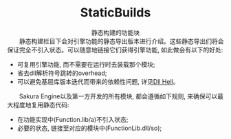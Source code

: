 <!--
 * @Author: your name
 * @Date: 2020-03-04 08:05:51
 * @LastEditTime: 2020-03-05 17:25:59
 * @LastEditors: Please set LastEditors
 * @Description: In User Settings Edit
 * @FilePath: \docs\StaticBuilds\README.md
 -->
 <h1 align="center">StaticBuilds</h1>
 <div align="center">
静态构建的功能块
</div>
&emsp;&emsp;静态构建栏目下会对引擎功能的静态导出版本进行介绍。这些静态导出们将会保证完全不引入状态。可以随意地链接它们获得引擎功能, 如此做会有以下的好处:

- 可复用引擎功能, 而不需要在运行时去装载那个模块;
- 省去dll解析符号跳转的overhead;
- 可以避免基层库版本迭代而带来的依赖性问题, 详见[Dll Hell](https://zh.wikipedia.org/wiki/DLL%E5%9C%B0%E7%8D%84)。
  
&emsp;&emsp;Sakura Engine以及第一方开发的所有模块, 都会遵循如下规则, 来确保可以最大程度地复用静态代码:

- 在功能实现中(Function.lib/a)不引入状态;
- 必要的状态, 链接至对应的模块中(FunctionLib.dll/so);